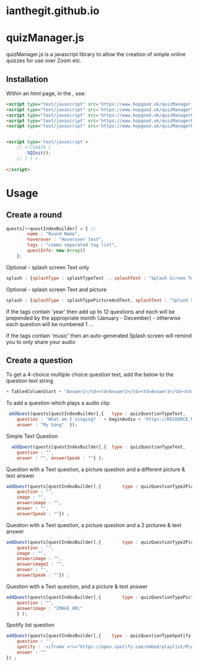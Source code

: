 # ianthegit.github.io
 
# quizManager.js

quizManager.js is a javascript library to allow the creation of simple online quizzes for use over Zoom etc.

## Installation

Within an html page, in the <body>, use:

```html
<script type="text/javascript" src='https://www.hopgood.uk/quizManager.js' ></script>
<script type="text/javascript" src='https://www.hopgood.uk/quizManagerYearBasedQuestions.js' ></script>
<script type="text/javascript" src='https://www.hopgood.uk/quizManagerQuestions.js' ></script>
<script type="text/javascript" src='https://www.hopgood.uk/quizManagerQuestions01.js' ></script>
<script type="text/javascript" src='https://www.hopgood.uk/quizManagerPictionary.js' ></script>


<script type='text/javascript'>
	// <![CDATA [
    	SQInit();
	// ] ] >
	
</script>
```

# Usage

## Create a round

```javascript
quests[++questIndexBuilder] = { //
		name : "Round Name",
		hoverover : "Hoverover text",
		tags : "comma separated tag list",
		questInfo: new Array()
	};
```
Optional - splash screen Text only
```javascript
splash : {splashType : splashTypeText  , splashText : "Splash Screen Text" },
```
Optional - splash screen Text and picture
```javascript
splash : {splashType : splashTypePictureAndText, splashText : "Splash Screen Text" , splashImage : "Image URL"},
```

If the tags contain 'year' then add up to 12 questions and each will be prepended by the appropriate month (January - December) - otherwise each question will be numbered 1 ... <length>

If the tags contain 'music' then an auto-generated Splash screen will remind you to only share your audio

## Create a question

To get a 4-choice multiple choice question text, add the below to the question text string
```javascript
+ Table4ColumnStart + "Answer1</td><td>Answer2</td><td>Answer3</td><td>Answer4" + Table4ColumnEnd
```

To add a question which plays a audio clip:
```javascript
 addQuest(quests[questIndexBuilder],{	type : quizQuestionTypeText, 	
	question : 'What am I singing? ' + beginAudio + 'https://RESOURCE_NAME.mp3' + endAudio ,
	answer : "My Song"	});
```

Simple Text Question
```javascript
  addQuest(quests[questIndexBuilder],{	type : quizQuestionTypeText,
	question : "",
	answer : "", answerSpeak : ""} );
```
Question with a Text question, a picture question and a different picture & text answer
```javascript
addQuest(quests[questIndexBuilder],{		type : quizQuestionType2Picture,	
	question : "",  
	image : "",
	answerimage : "", 
	answer : "", 
	answerSpeak : ""}) ;
```
Question with a Text question, a picture question and a 2 picturee & text answer
```javascript
addQuest(quests[questIndexBuilder],{		type : quizQuestionType2PictureAnswer,	
	question : "",  
	image : "",
	answerimage : "",
	answerimage2 : "", 
	answer : "", 
	answerSpeak : ""}) ;
```


Question with a Text question, and a picture & text answer
```javascript	
addQuest(quests[questIndexBuilder],{		type : quizQuestionTypePictureAnswer,
	question : "",
	answerimage : "IMAGE_URL"
	} ); 	
```
	
Spotify list question
```javascript
addQuest(quests[questIndexBuilder],{	type : quizQuestionTypeSpotify,
	question : '',
	spotify : '<iframe src="https://open.spotify.com/embed/playlist/PLAYLIST_ID" width="500" height="500" frameborder="0" allowtransparency="true" allow="encrypted-media"></iframe>',
	answer : ""
}) ;
```


